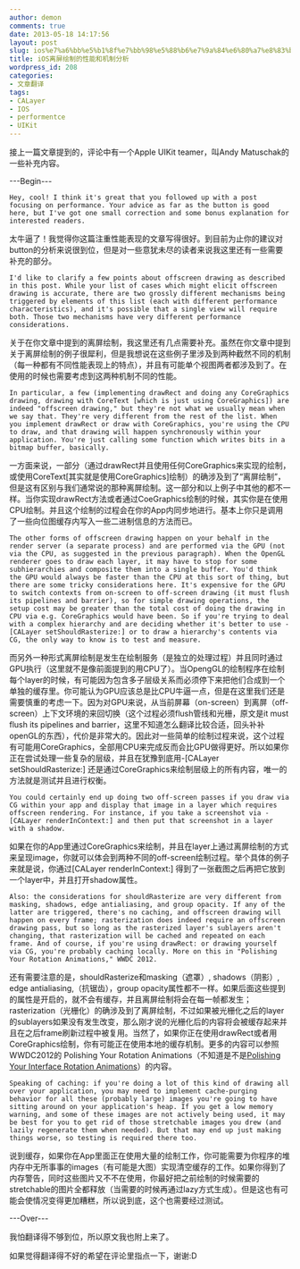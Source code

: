 ```yaml
---
author: demon
comments: true
date: 2013-05-18 14:17:56
layout: post
slug: ios%e7%a6%bb%e5%b1%8f%e7%bb%98%e5%88%b6%e7%9a%84%e6%80%a7%e8%83%bd%e5%92%8c%e6%9c%ba%e5%88%b6%e5%88%86%e6%9e%90
title: iOS离屏绘制的性能和机制分析
wordpress_id: 208
categories:
- 文章翻译
tags:
- CALayer
- IOS
- performentce
- UIKit
---
```


接上一篇文章提到的，评论中有一个Apple UIKit teamer，叫Andy Matuschak的一些补充内容。

---Begin---

	Hey, cool! I think it's great that you followed up with a post focusing on performance. Your advice as far as the button is good here, but I've got one small correction and some bonus explanation for interested readers.

太牛逼了！我觉得你这篇注重性能表现的文章写得很好。到目前为止你的建议对button的分析来说很到位，但是对一些意犹未尽的读者来说我这里还有一些需要补充的部分。

	I'd like to clarify a few points about offscreen drawing as described in this post. While your list of cases which might elicit offscreen drawing is accurate, there are two grossly different mechanisms being triggered by elements of this list (each with different performance characteristics), and it's possible that a single view will require both. Those two mechanisms have very different performance considerations.

关于在你文章中提到的离屏绘制，我这里还有几点需要补充。虽然在你文章中提到关于离屏绘制的例子很犀利，但是我想说在这些例子里涉及到两种截然不同的机制（每一种都有不同性能表现上的特点），并且有可能单个视图两者都涉及到了。在使用的时候也需要考虑到这两种机制不同的性能。

	In particular, a few (implementing drawRect and doing any CoreGraphics drawing, drawing with CoreText [which is just using CoreGraphics]) are indeed "offscreen drawing," but they're not what we usually mean when we say that. They're very different from the rest of the list. When you implement drawRect or draw with CoreGraphics, you're using the CPU to draw, and that drawing will happen synchronously within your application. You're just calling some function which writes bits in a bitmap buffer, basically.

一方面来说，一部分（通过drawRect并且使用任何CoreGraphics来实现的绘制，或使用CoreText[其实就是使用CoreGraphics]绘制）的确涉及到了“离屏绘制”，但是这有区别与我们通常说的那种离屏绘制。这一部分和以上例子中其他的都不一样。当你实现drawRect方法或者通过CoeGraphics绘制的时候，其实你是在使用CPU绘制。并且这个绘制的过程会在你的App内同步地进行。基本上你只是调用了一些向位图缓存内写入一些二进制信息的方法而已。

	The other forms of offscreen drawing happen on your behalf in the render server (a separate process) and are performed via the GPU (not via the CPU, as suggested in the previous paragraph). When the OpenGL renderer goes to draw each layer, it may have to stop for some subhierarchies and composite them into a single buffer. You'd think the GPU would always be faster than the CPU at this sort of thing, but there are some tricky considerations here. It's expensive for the GPU to switch contexts from on-screen to off-screen drawing (it must flush its pipelines and barrier), so for simple drawing operations, the setup cost may be greater than the total cost of doing the drawing in CPU via e.g. CoreGraphics would have been. So if you're trying to deal with a complex hierarchy and are deciding whether it's better to use -[CALayer setShouldRasterize:] or to draw a hierarchy's contents via CG, the only way to know is to test and measure.

而另外一种形式离屏绘制是发生在绘制服务（是独立的处理过程）并且同时通过GPU执行（这里就不是像前面提到的用CPU了）。当OpengGL的绘制程序在绘制每个layer的时候，有可能因为包含多子层级关系而必须停下来把他们合成到一个单独的缓存里。你可能认为GPU应该总是比CPU牛逼一点，但是在这里我们还是需要慎重的考虑一下。因为对GPU来说，从当前屏幕（on-screen）到离屏（off-screen）上下文环境的来回切换（这个过程必须flush管线和光栅，原文是it must flush its pipelines and barrier，这里不知道怎么翻译比较合适，回头补补openGL的东西），代价是非常大的。因此对一些简单的绘制过程来说，这个过程有可能用CoreGraphics，全部用CPU来完成反而会比GPU做得更好。所以如果你正在尝试处理一些复杂的层级，并且在犹豫到底用-[CALayer setShouldRasterize:] 还是通过CoreGraphics来绘制层级上的所有内容，唯一的方法就是测试并且进行权衡。

	You could certainly end up doing two off-screen passes if you draw via CG within your app and display that image in a layer which requires offscreen rendering. For instance, if you take a screenshot via -[CALayer renderInContext:] and then put that screenshot in a layer with a shadow.

如果在你的App里通过CoreGraphics来绘制，并且在layer上通过离屏绘制的方式来呈现image，你就可以体会到两种不同的off-screen绘制过程。举个具体的例子来就是说，你通过[CALayer renderInContext:] 得到了一张截图之后再把它放到一个layer中，并且打开shadow属性。

	Also: the considerations for shouldRasterize are very different from masking, shadows, edge antialiasing, and group opacity. If any of the latter are triggered, there's no caching, and offscreen drawing will happen on every frame; rasterization does indeed require an offscreen drawing pass, but so long as the rasterized layer's sublayers aren't changing, that rasterization will be cached and repeated on each frame. And of course, if you're using drawRect: or drawing yourself via CG, you're probably caching locally. More on this in "Polishing Your Rotation Animations," WWDC 2012.

还有需要注意的是，shouldRasterize和masking（遮罩）, shadows（阴影）, edge antialiasing,（抗锯齿），group opacity属性都不一样。如果后面这些提到的属性是开启的，就不会有缓存，并且离屏绘制将会在每一帧都发生；rasterization（光栅化）的确涉及到了离屏绘制，不过如果被光栅化之后的layer的sublayers如果没有发生改变，那么刚才说的光栅化后的内容将会被缓存起来并且在之后frame刷新过程中被复用。当然了，如果你正在使用drawRect或者用CoreGraphics绘制，你有可能正在使用本地的缓存机制。更多的内容可以参照WWDC2012的 Polishing Your Rotation Animations（不知道是不是[Polishing Your Interface Rotation Animations](http://v.youku.com/v_show/id_XNTQxNjk4NTQw.html)）的内容。

	Speaking of caching: if you're doing a lot of this kind of drawing all over your application, you may need to implement cache-purging behavior for all these (probably large) images you're going to have sitting around on your application's heap. If you get a low memory warning, and some of these images are not actively being used, it may be best for you to get rid of those stretchable images you drew (and lazily regenerate them when needed). But that may end up just making things worse, so testing is required there too.

说到缓存，如果你在App里面正在使用大量的绘制工作，你可能需要为你程序的堆内存中无所事事的images（有可能是大图）实现清空缓存的工作。如果你得到了内存警告，同时这些图片又不不在使用，你最好把之前绘制的时候需要的stretchable的图片全都释放（当需要的时候再通过lazy方式生成）。但是这也有可能会使情况变得更加糟糕，所以说到底，这个也需要经过测试。

---Over---

我怕翻译得不够到位，所以原文我也附上来了。

如果觉得翻译得不好的希望在评论里指点一下，谢谢:D

